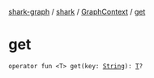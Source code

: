 [shark-graph](../../index.md) / [shark](../index.md) / [GraphContext](index.md) / [get](./get.md)

# get

`operator fun <T> get(key: `[`String`](https://kotlinlang.org/api/latest/jvm/stdlib/kotlin/-string/index.html)`): `[`T`](get.md#T)`?`